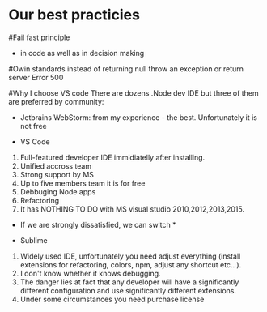 # Our best practicies

#Fail fast principle 
  - in code as well as in decision making


#Owin standards
  instead of returning null throw an exception or return server Error 500

#Why I choose VS code
There are dozens .Node dev IDE but three of them are preferred by community: 

- Jetbrains WebStorm: from my experience - the best. Unfortunately it is not free

- VS Code 
1.  Full-featured developer IDE immidiatelly after installing.
2.  Unified accross team 
3.  Strong support by  MS
4.  Up to five members team it is for free
5.  Debbuging Node apps
6.  Refactoring
7.  It has NOTHING TO DO with MS visual studio 2010,2012,2013,2015.
    
* If we are strongly dissatisfied, we can switch *     

- Sublime 
1. Widely used IDE, unfortunately you need adjust everything (install extensions for refactoring, colors,
 npm, adjust any shortcut etc.. ). 
2. I don't know whether it knows debugging.
3. The danger lies at fact that any developer will have a significantly different configuration and use 
   significantly different extensions. 
4. Under some circumstances you need purchase license